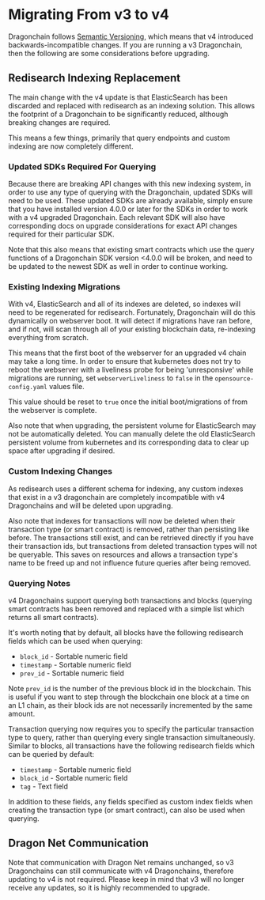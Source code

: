 # Migrating From v3 to v4

Dragonchain follows [Semantic Versioning](https://semver.org), which means that
v4 introduced backwards-incompatible changes. If you are running a v3
Dragonchain, then the following are some considerations before upgrading.

## Redisearch Indexing Replacement

The main change with the v4 update is that ElasticSearch has been discarded and
replaced with redisearch as an indexing solution. This allows the footprint of
a Dragonchain to be significantly reduced, although breaking changes are
required.

This means a few things, primarily that query endpoints and custom indexing are
now completely different.

### Updated SDKs Required For Querying

Because there are breaking API changes with this new indexing system, in order
to use any type of querying with the Dragonchain, updated SDKs will need to be
used. These updated SDKs are already available, simply ensure that you have
installed version 4.0.0 or later for the SDKs in order to work with a v4
upgraded Dragonchain. Each relevant SDK will also have corresponding docs on
upgrade considerations for exact API changes required for their particular SDK.

Note that this also means that existing smart contracts which use the query
functions of a Dragonchain SDK version <4.0.0 will be broken, and need to be
updated to the newest SDK as well in order to continue working.

### Existing Indexing Migrations

With v4, ElasticSearch and all of its indexes are deleted, so indexes will need
to be regenerated for redisearch. Fortunately, Dragonchain will do this
dynamically on webserver boot. It will detect if migrations have ran before,
and if not, will scan through all of your existing blockchain data, re-indexing
everything from scratch.

This means that the first boot of the webserver for an upgraded v4 chain may
take a long time. In order to ensure that kubernetes does not try to reboot the
webserver with a liveliness probe for being 'unresponsive' while migrations are
running, set `webserverLiveliness` to `false` in the `opensource-config.yaml`
values file.

This value should be reset to `true` once the initial boot/migrations of from
the webserver is complete.

Also note that when upgrading, the persistent volume for ElasticSearch may not
be automatically deleted. You can manually delete the old ElasticSearch
persistent volume from kubernetes and its corresponding data to clear up space
after upgrading if desired.

### Custom Indexing Changes

As redisearch uses a different schema for indexing, any custom indexes that
exist in a v3 dragonchain are completely incompatible with v4 Dragonchains and
will be deleted upon upgrading.

Also note that indexes for transactions will now be deleted when their
transaction type (or smart contract) is removed, rather than persisting like
before. The transactions still exist, and can be retrieved directly if you have
their transaction ids, but transactions from deleted transaction types will not
be queryable. This saves on resources and allows a transaction type's name to
be freed up and not influence future queries after being removed.

### Querying Notes

v4 Dragonchains support querying both transactions and blocks (querying smart
contracts has been removed and replaced with a simple list which returns all
smart contracts).

It's worth noting that by default, all blocks have the following
redisearch fields which can be used when querying:

- `block_id` - Sortable numeric field
- `timestamp` - Sortable numeric field
- `prev_id` - Sortable numeric field

Note `prev_id` is the number of the previous block id in the blockchain.
This is useful if you want to step through the blockchain one block at a time
on an L1 chain, as their block ids are not necessarily incremented by the same
amount.

Transaction querying now requires you to specify the particular transaction
type to query, rather than querying every single transaction simultaneously.
Similar to blocks, all transactions have the following redisearch fields which
can be queried by default:

- `timestamp` - Sortable numeric field
- `block_id` - Sortable numeric field
- `tag` - Text field

In addition to these fields, any fields specified as custom index fields
when creating the transaction type (or smart contract), can also be used when
querying.

## Dragon Net Communication

Note that communication with Dragon Net remains unchanged, so v3 Dragonchains
can still communicate with v4 Dragonchains, therefore updating to v4 is not
required. Please keep in mind that v3 will no longer receive any updates, so
it is highly recommended to upgrade.
